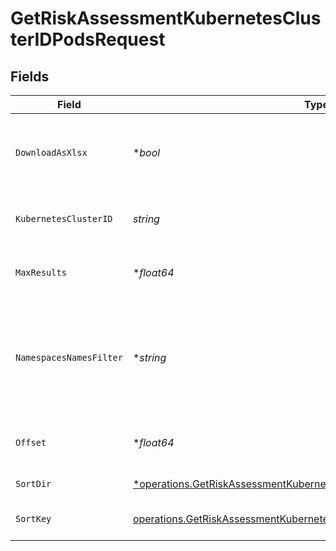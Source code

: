 # GetRiskAssessmentKubernetesClusterIDPodsRequest


## Fields

| Field                                                                                                                                                         | Type                                                                                                                                                          | Required                                                                                                                                                      | Description                                                                                                                                                   |
| ------------------------------------------------------------------------------------------------------------------------------------------------------------- | ------------------------------------------------------------------------------------------------------------------------------------------------------------- | ------------------------------------------------------------------------------------------------------------------------------------------------------------- | ------------------------------------------------------------------------------------------------------------------------------------------------------------- |
| `DownloadAsXlsx`                                                                                                                                              | **bool*                                                                                                                                                       | :heavy_minus_sign:                                                                                                                                            | When true, the API will return an xlsx file, and pagination will be ignored                                                                                   |
| `KubernetesClusterID`                                                                                                                                         | *string*                                                                                                                                                      | :heavy_check_mark:                                                                                                                                            | Secure Application Kubernetes cluster ID                                                                                                                      |
| `MaxResults`                                                                                                                                                  | **float64*                                                                                                                                                    | :heavy_minus_sign:                                                                                                                                            | The number of entries to return (pagination)                                                                                                                  |
| `NamespacesNamesFilter`                                                                                                                                       | **string*                                                                                                                                                     | :heavy_minus_sign:                                                                                                                                            | namespace names filter. a base 64 representation of a list of namespace names definition object                                                               |
| `Offset`                                                                                                                                                      | **float64*                                                                                                                                                    | :heavy_minus_sign:                                                                                                                                            | Return entries from this offset (pagination)                                                                                                                  |
| `SortDir`                                                                                                                                                     | [*operations.GetRiskAssessmentKubernetesClusterIDPodsQueryParamSortDir](../../models/operations/getriskassessmentkubernetesclusteridpodsqueryparamsortdir.md) | :heavy_minus_sign:                                                                                                                                            | sorting direction                                                                                                                                             |
| `SortKey`                                                                                                                                                     | [operations.GetRiskAssessmentKubernetesClusterIDPodsQueryParamSortKey](../../models/operations/getriskassessmentkubernetesclusteridpodsqueryparamsortkey.md)  | :heavy_check_mark:                                                                                                                                            | risk assessment pod sort key.                                                                                                                                 |